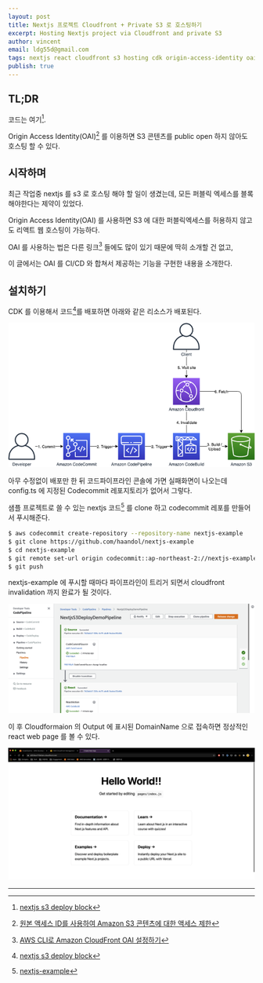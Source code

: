 ```yaml
---
layout: post
title: Nextjs 프로젝트 Cloudfront + Private S3 로 호스팅하기
excerpt: Hosting Nextjs project via Cloudfront and private S3
author: vincent
email: ldg55d@gmail.com
tags: nextjs react cloudfront s3 hosting cdk origin-access-identity oai
publish: true
---
```


## TL;DR

코드는 여기[^1].

Origin Access Identity(OAI)[^2] 를 이용하면 S3 콘텐츠를 public open 하지 않아도 호스팅 할 수 있다.

## 시작하며

최근 작업중 nextjs 를 s3 로 호스팅 해야 할 일이 생겼는데, 모든 퍼블릭 엑세스를 블록해야한다는 제약이 있었다.

Origin Access Identity(OAI) 를 사용하면 S3 에 대한 퍼블릭엑세스를 허용하지 않고도 리액트 웹 호스팅이 가능하다.

OAI 를 사용하는 법은 다른 링크[^3] 들에도 많이 있기 때문에 딱히 소개할 건 없고,

이 글에서는 OAI 를 CI/CD 와 합쳐서 제공하는 기능을 구현한 내용을 소개한다.

## 설치하기

CDK 를 이용해서 코드[^1]를 배포하면 아래와 같은 리소스가 배포된다.

![](/assets/img/2021/0110/architecture.png)

아무 수정없이 배포만 한 뒤 코드파이프라인 콘솔에 가면 실패화면이 나오는데 config.ts 에 지정된 Codecommit 레포지토리가 없어서 그렇다.

샘플 프로젝트로 쓸 수 있는 nextjs 코드[^4] 를 clone 하고 codecommit 레포를 만들어서 푸시해준다.

```bash
$ aws codecommit create-repository --repository-name nextjs-example
$ git clone https://github.com/haandol/nextjs-example
$ cd nextjs-example
$ git remote set-url origin codecommit::ap-northeast-2://nextjs-example
$ git push
```

nextjs-example 에 푸시할 때마다 파이프라인이 트리거 되면서 cloudfront invalidation 까지 완료가 될 것이다.

![](/assets/img/2021/0110/pipeline.png)

이 후 Cloudformaion 의 Output 에 표시된 DomainName 으로 접속하면 정상적인 react web page 를 볼 수 있다.

![](/assets/img/2021/0110/demo.png)

----

[^1]: [nextjs s3 deploy block](https://github.com/haandol/nextjs-s3-deploy-block)
[^2]: [원본 액세스 ID를 사용하여 Amazon S3 콘텐츠에 대한 액세스 제한](https://docs.aws.amazon.com/ko_kr/AmazonCloudFront/latest/DeveloperGuide/private-content-restricting-access-to-s3.html)
[^3]: [AWS CLI로 Amazon CloudFront OAI 설정하기](https://dev.classmethod.jp/articles/aws-cli-cloudfront-oai-kr/)
[^4]: [nextjs-example](https://github.com/haandol/nextjs-example)